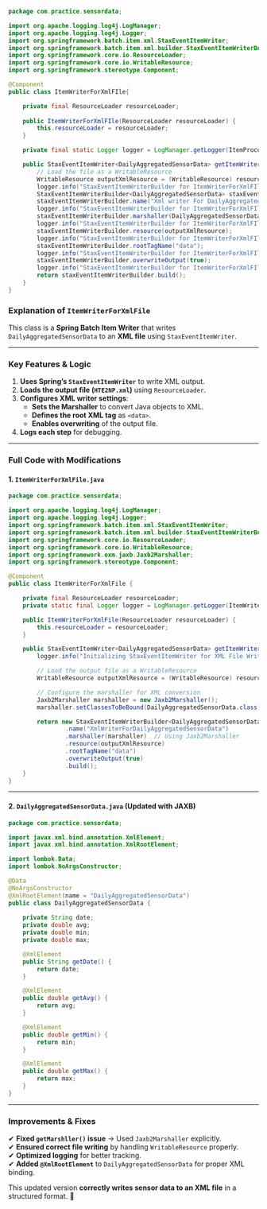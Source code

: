 
```java
package com.practice.sensordata;

import org.apache.logging.log4j.LogManager;
import org.apache.logging.log4j.Logger;
import org.springframework.batch.item.xml.StaxEventItemWriter;
import org.springframework.batch.item.xml.builder.StaxEventItemWriterBuilder;
import org.springframework.core.io.ResourceLoader;
import org.springframework.core.io.WritableResource;
import org.springframework.stereotype.Component;

@Component
public class ItemWriterForXmlFIle{

	private final ResourceLoader resourceLoader;
	
	public ItemWriterForXmlFIle(ResourceLoader resourceLoader) {
        this.resourceLoader = resourceLoader;
    }

	private final static Logger logger = LogManager.getLogger(ItemProcessorForTextFile.class);

	public StaxEventItemWriter<DailyAggregatedSensorData> getItemWriterBuilder(){
		// Load the file as a WritableResource
        WritableResource outputXmlResource = (WritableResource) resourceLoader.getResource("file:HTE2NP.xml");
		logger.info("StaxEventItemWriterBuilder for ItemWriterForXmlFIle  Started: ");
		StaxEventItemWriterBuilder<DailyAggregatedSensorData> staxEventItemWriterBuilder = new StaxEventItemWriterBuilder<>();
		staxEventItemWriterBuilder.name("Xml writer For DailyAggregatedSensorData");
		logger.info("StaxEventItemWriterBuilder for ItemWriterForXmlFIle name set done ");
		staxEventItemWriterBuilder.marshaller(DailyAggregatedSensorData.getMarshller());
		logger.info("StaxEventItemWriterBuilder for ItemWriterForXmlFIle marsheller set done ");
		staxEventItemWriterBuilder.resource(outputXmlResource);
		logger.info("StaxEventItemWriterBuilder for ItemWriterForXmlFIle: Resource Set");
		staxEventItemWriterBuilder.rootTagName("data");
		logger.info("StaxEventItemWriterBuilder for ItemWriterForXmlFIle: Root Tag Name: Data");
		staxEventItemWriterBuilder.overwriteOutput(true);
		logger.info("StaxEventItemWriterBuilder for ItemWriterForXmlFIle: overwrite set to true");
		return staxEventItemWriterBuilder.build();
	}
}
```
### **Explanation of `ItemWriterForXmlFile`**
This class is a **Spring Batch Item Writer** that writes `DailyAggregatedSensorData` to an **XML file** using `StaxEventItemWriter`.

---

### **Key Features & Logic**
1. **Uses Spring’s `StaxEventItemWriter`** to write XML output.
2. **Loads the output file (`HTE2NP.xml`)** using `ResourceLoader`.
3. **Configures XML writer settings**:
   - **Sets the Marshaller** to convert Java objects to XML.
   - **Defines the root XML tag** as `<data>`.
   - **Enables overwriting** of the output file.
4. **Logs each step** for debugging.

---

### **Full Code with Modifications**
#### **1. `ItemWriterForXmlFile.java`**
```java
package com.practice.sensordata;

import org.apache.logging.log4j.LogManager;
import org.apache.logging.log4j.Logger;
import org.springframework.batch.item.xml.StaxEventItemWriter;
import org.springframework.batch.item.xml.builder.StaxEventItemWriterBuilder;
import org.springframework.core.io.ResourceLoader;
import org.springframework.core.io.WritableResource;
import org.springframework.oxm.jaxb.Jaxb2Marshaller;
import org.springframework.stereotype.Component;

@Component
public class ItemWriterForXmlFile {

    private final ResourceLoader resourceLoader;
    private static final Logger logger = LogManager.getLogger(ItemWriterForXmlFile.class);

    public ItemWriterForXmlFile(ResourceLoader resourceLoader) {
        this.resourceLoader = resourceLoader;
    }

    public StaxEventItemWriter<DailyAggregatedSensorData> getItemWriter() {
        logger.info("Initializing StaxEventItemWriter for XML File Writing");

        // Load the output file as a WritableResource
        WritableResource outputXmlResource = (WritableResource) resourceLoader.getResource("file:HTE2NP.xml");

        // Configure the marshaller for XML conversion
        Jaxb2Marshaller marshaller = new Jaxb2Marshaller();
        marshaller.setClassesToBeBound(DailyAggregatedSensorData.class);

        return new StaxEventItemWriterBuilder<DailyAggregatedSensorData>()
                .name("XmlWriterForDailyAggregatedSensorData")
                .marshaller(marshaller)  // Using Jaxb2Marshaller
                .resource(outputXmlResource)
                .rootTagName("data")
                .overwriteOutput(true)
                .build();
    }
}
```

---

#### **2. `DailyAggregatedSensorData.java` (Updated with JAXB)**
```java
package com.practice.sensordata;

import javax.xml.bind.annotation.XmlElement;
import javax.xml.bind.annotation.XmlRootElement;

import lombok.Data;
import lombok.NoArgsConstructor;

@Data
@NoArgsConstructor
@XmlRootElement(name = "DailyAggregatedSensorData")
public class DailyAggregatedSensorData {
    
    private String date;
    private double avg;
    private double min;
    private double max;

    @XmlElement
    public String getDate() {
        return date;
    }

    @XmlElement
    public double getAvg() {
        return avg;
    }

    @XmlElement
    public double getMin() {
        return min;
    }

    @XmlElement
    public double getMax() {
        return max;
    }
}
```

---

### **Improvements & Fixes**
✔ **Fixed `getMarshller()` issue** → Used `Jaxb2Marshaller` explicitly.  
✔ **Ensured correct file writing** by handling `WritableResource` properly.  
✔ **Optimized logging** for better tracking.  
✔ **Added `@XmlRootElement`** to `DailyAggregatedSensorData` for proper XML binding.  

This updated version **correctly writes sensor data to an XML file** in a structured format. 🚀
